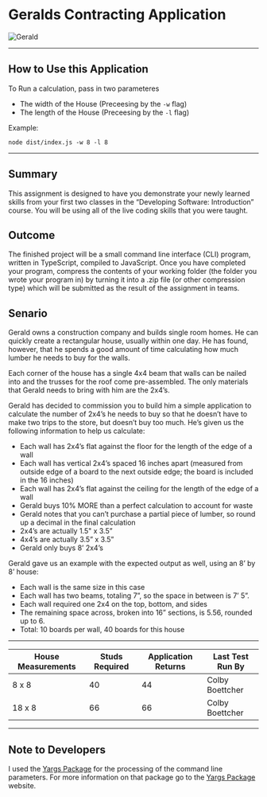
# Geralds Contracting Application
![Gerald]

---

## How to Use this Application
To Run a calculation, pass in two parameteres
*  The width of the House (Preceesing by the `-w` flag)
*  The length of the House (Preceesing by the `-l` flag)

Example:

```
node dist/index.js -w 8 -l 8 
```

---

## Summary 
This assignment is designed to have you demonstrate your newly learned skills from your first two
classes in the “Developing Software: Introduction” course. You will be using all of the live coding skills
that you were taught.

## Outcome 
The finished project will be a small command line interface (CLI) program, written in TypeScript,
compiled to JavaScript. Once you have completed your program, compress the contents of your working
folder (the folder you wrote your program in) by turning it into a .zip file (or other compression type)
which will be submitted as the result of the assignment in teams.

## Senario
Gerald owns a construction company and builds single room homes. He can quickly create a rectangular
house, usually within one day. He has found, however, that he spends a good amount of time calculating
how much lumber he needs to buy for the walls.

Each corner of the house has a single 4x4 beam that walls can be nailed into and the trusses for the roof
come pre-assembled. The only materials that Gerald needs to bring with him are the 2x4’s.

Gerald has decided to commission you to build him a simple application to calculate the number of 2x4’s
he needs to buy so that he doesn’t have to make two trips to the store, but doesn’t buy too much. He’s
given us the following information to help us calculate:

  * Each wall has 2x4’s flat against the floor for the length of the edge of a wall
  * Each wall has vertical 2x4’s spaced 16 inches apart (measured from outside edge of a board to
the next outside edge; the board is included in the 16 inches)
  * Each wall has 2x4’s flat against the ceiling for the length of the edge of a wall
  * Gerald buys 10% MORE than a perfect calculation to account for waste
  * Gerald notes that you can’t purchase a partial piece of lumber, so round up a decimal in the final calculation
  * 2x4’s are actually 1.5" x 3.5”
  * 4x4’s are actually 3.5” x 3.5”
  * Gerald only buys 8’ 2x4’s

  Gerald gave us an example with the expected output as well, using an 8’ by 8’ house: 
 
  * Each wall is the same size in this case
  * Each wall has two beams, totaling 7”, so the space in between is 7’ 5”.
  * Each wall required one 2x4 on the top, bottom, and sides
  * The remaining space across, broken into 16” sections, is 5.56, rounded up to 6.
  * Total: 10 boards per wall, 40 boards for this house

---

| House Measurements | Studs Required | Application Returns | Last Test Run By |
| ------------------ | -------------- | ------------------- | ---------------- |
| 8 x 8              | 40             |  44                 | Colby Boettcher  |
|18 x 8              | 66             |  66                 | Colby Boettcher  |


---



## Note to Developers

I used the [Yargs Package] for the processing of the command line parameters. For more information on that package go to the [Yargs Package] website.  

[Yargs Package]: https://www.npmjs.com/package/yargs
[Gerald]: https://images.unsplash.com/photo-1567615882203-818c7a0508e2?ixlib=rb-1.2.1&ixid=eyJhcHBfaWQiOjEyMDd9&auto=format&fit=crop&w=788&q=80 

 